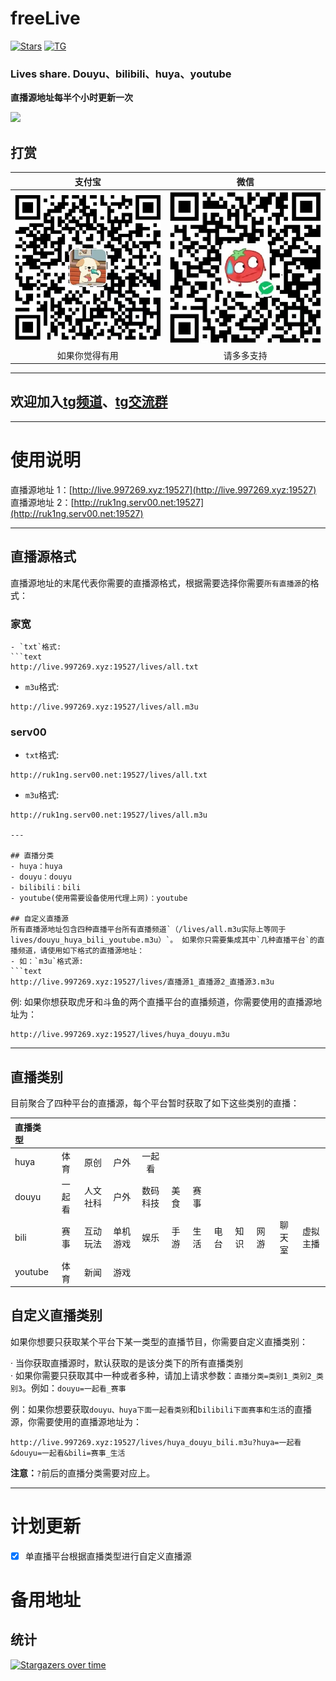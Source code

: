 # freeLive
[![Stars](https://img.shields.io/github/stars/Ruk1ng001/freeLive)](https://github.com/Ruk1ng001/freeLive/stargazers)
[![TG](https://img.shields.io/badge/Telegram-gray?logo=Telegram)](https://t.me/Ruk1ng001)
### Lives share. Douyu、bilibili、huya、youtube

**直播源地址每半个小时更新一次**

[<img src="https://api.gitsponsors.com/api/badge/img?id=779725311" height="90">](https://api.gitsponsors.com/api/badge/link?p=UzxWE0/Sr257rDsDOuSqJybSqPcdqpjHYJR0q6o44Hd1s2+cDhmwJ1g71rFRC1LH52MmKxi6BK9cFmnqazFVAuG4tVdTOfyJv9R4qlN+XVOnQGwG7eU1aDgQHALuEmhnodpPykVztqQr9YVEgkauCg==)

## 打赏

|支付宝|微信|
|:-:|:-:|
|![支付宝打赏](FUNDING/支付宝.png)|![微信打赏](FUNDING/微信.png)|
|如果你觉得有用|请多多支持|

---

## 欢迎加入[tg频道](https://t.me/Ruk1ng001)、[tg交流群](https://t.me/+-e-b04EE5Cw2NmU1)

---

# 使用说明
直播源地址 1：[http://live.997269.xyz:19527](http://live.997269.xyz:19527)
直播源地址 2：[http://ruk1ng.serv00.net:19527](http://ruk1ng.serv00.net:19527)

---

## 直播源格式
直播源地址的末尾代表你需要的直播源格式，根据需要选择你需要`所有直播源`的格式：
### 家宽
```
- `txt`格式:
```text
http://live.997269.xyz:19527/lives/all.txt
```
- `m3u`格式:
```text
http://live.997269.xyz:19527/lives/all.m3u
```

### serv00
- `txt`格式:
```text
http://ruk1ng.serv00.net:19527/lives/all.txt
```
- `m3u`格式:
```text
http://ruk1ng.serv00.net:19527/lives/all.m3u

---

## 直播分类
- huya：huya
- douyu：douyu
- bilibili：bili
- youtube(使用需要设备使用代理上网)：youtube

## 自定义直播源
所有直播源地址包含四种直播平台所有直播频道`（/lives/all.m3u实际上等同于lives/douyu_huya_bili_youtube.m3u）`。 如果你只需要集成其中`几种直播平台`的直播频道，请使用如下格式的直播源地址：
- 如：`m3u`格式源:
```text
http://live.997269.xyz:19527/lives/直播源1_直播源2_直播源3.m3u
```
例: 如果你想获取虎牙和斗鱼的两个直播平台的直播频道，你需要使用的直播源地址为：
```text
http://live.997269.xyz:19527/lives/huya_douyu.m3u
```

---

## 直播类别

目前聚合了四种平台的直播源，每个平台暂时获取了如下这些类别的直播：

| 直播类型 | | | | | | | | | | | |
| :--- | :----: | :---: | :---: | :---: | :---: | :---: | :---: | :---: | :---: | :---: | :---: |
| huya | 体育 | 原创 | 户外 | 一起看 | | | | | | | |
| douyu | 一起看 | 人文社科 | 户外 | 数码科技 | 美食 | 赛事| | | | | | |
| bili | 赛事 | 互动玩法 | 单机游戏 | 娱乐 | 手游 | 生活 | 电台 | 知识 | 网游 | 聊天室 | 虚拟主播 |
| youtube | 体育 | 新闻 | 游戏 | | | | | | | | |

## 自定义直播类别
如果你想要只获取某个平台下某一类型的直播节目，你需要自定义直播类别：

· 当你获取直播源时，默认获取的是该分类下的所有直播类别  
· 如果你需要只获取其中一种或者多种，请加上请求参数：`直播分类=类别1_类别2_类别3`。例如：`douyu=一起看_赛事`

例：如果你想要获取`douyu、huya下面一起看类别`和`bilibili下面赛事和生活`的直播源，你需要使用的直播源地址为：
```text
http://live.997269.xyz:19527/lives/huya_douyu_bili.m3u?huya=一起看&douyu=一起看&bili=赛事_生活
```
**注意：**`?`前后的直播分类需要对应上。

---

# 计划更新

- [x] 单直播平台根据直播类型进行自定义直播源

# 备用地址

## 统计

[![Stargazers over time](https://starchart.cc/Ruk1ng001/freeLive.svg)](https://starchart.cc/Ruk1ng001/freeLive)

